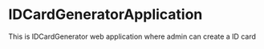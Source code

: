 # IDCardGeneratorApplication
 This is IDCardGenerator web application where admin can create a ID card
